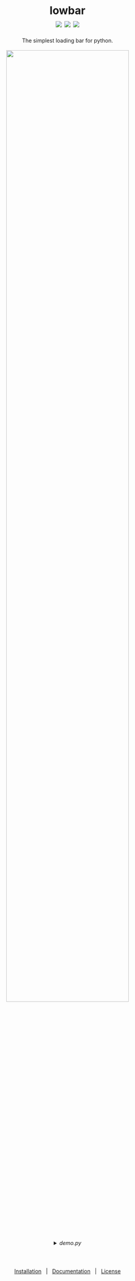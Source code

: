 <div align="center">
<h1>
lowbar<br />
<a target="_blank" href="src/lowbar/__init__.py" title="Lines"><img src="https://img.shields.io/static/v1?label=Lines&message=61&color=green&style=flat-square"></a> <a target="_blank" href="LICENSE" title="License"><img src="https://img.shields.io/static/v1?label=License&message=The%20Unlicense&color=blue&style=flat-square"></a> <a target="_blank" href="pyproject.toml" title="Version"><img src="https://img.shields.io/static/v1?label=Version&message=0.1.0&color=red&style=flat-square"></a>
</h1>
The simplest loading bar for python.
<br /><br />
<img src="https://user-images.githubusercontent.com/68383195/179389436-a33af225-ba39-4b3e-bb6c-f0f5f25417f3.gif" width="80%">
<details>
<summary><em>demo.py</em></summary>
<div align="left">
<br /><pre>
<code># All the sleep calls would be tasks to
# complete in a real program
<br />
import lowbar, time, random
<br />
bar = lowbar.lowbar()
<br />
completion = 0
<br />
for i in range(10):
    time.sleep(random.random())
    bar.update_smooth(completion)
    bar.log(f"Task {i+1} completed")
    completion += 10
bar.clear()
<br />
print("\nRunning checks...")
bar.update(0)
time.sleep(1)
bar.update_smooth(10)
time.sleep(2)
bar.update_smooth(40)
time.sleep(2)
bar.update_smooth(100)
bar.clear()
print("Tasks complete!")</code></pre>
</div>
</details>
<h3>

<h3>
</div>
<br />
<br />
<div align="center">
<a href="INSTALLATION.md">Installation</a> &nbsp; | &nbsp;
<a href="DOCUMENTATION.md">Documentation</a> &nbsp; | &nbsp;
<a href="LICENSE">License</a>
</div>

